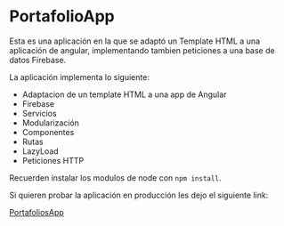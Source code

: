 # PortafolioApp

Esta es una aplicación en la que se adaptó un Template HTML a una aplicación de angular, implementando tambien peticiones a una base de datos Firebase.

La aplicación implementa lo siguiente:

- Adaptacion de un template HTML a una app de Angular
- Firebase
- Servicios
- Modularización
- Componentes 
- Rutas
- LazyLoad
- Peticiones HTTP

Recuerden instalar los modulos de node con `npm install`.

Si quieren probar la aplicación en producción les dejo el siguiente link: 

[PortafoliosApp](https://gastonkhouri.github.io/portafolio-app-angular/#/home)